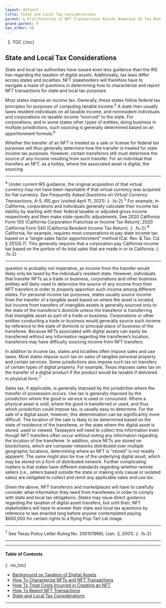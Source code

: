 ```yaml
---
layout: default
title: State and Local Tax Considerations  
parent: § Proliferation of NFT Transactions Raises Numerous US Tax Questions  
grand_parent: P
nav_order: 50 
---
```

<style>
.dont-break-out {
  /* These are technically the same, but use both */
  overflow-wrap: break-word;
  word-wrap: break-word;

     -ms-word-break: break-all;
  /* This is the dangerous one in WebKit, as it breaks things wherever */
  word-break: break-all;
  /* Instead use this non-standard one: */
  word-break: break-word;
}

.youtube-container {
    position: relative;
    width: 100%;
    height: 0;
    padding-bottom: 56.25%;
}
.youtube-video {
    position: absolute;
    top: 0;
    left: 0;
    width: 100%;
    height: 100%;
}

</style>

<div class="dont-break-out" markdown="1">

1. TOC
{:toc}

## State and Local Tax Considerations
State and local tax authorities have issued even less guidance than the IRS has regarding the taxation of digital assets. Additionally, tax laws differ across states and localities. NFT stakeholders will therefore have to navigate a maze of questions in determining how to characterize and report NFT transactions for state and local tax purposes.

Most states impose an income tax. Generally, these states follow federal tax principles for purposes of computing taxable income.<sup>5</sup> A state then usually taxes resident individuals on all taxable income, and nonresident individuals and corporations on taxable income “sourced” to the state. For corporations, and in some states other types of entities, doing business in multiple jurisdictions, such sourcing is generally determined based on an apportionment formula.<sup>6</sup>

Whether the transfer of an NFT is treated as a sale or license for federal tax purposes will thus generally determine how the transfer is treated for state income tax purposes. However, certain transferors still must determine the source of any income resulting from such transfer. For an individual that transfers an NFT, as a hobby, where the associated asset is digital, the sourcing

***
<sup>4</sup> Under current IRS guidance, the original acquisition of that virtual currency may not have been reportable if that virtual currency was acquired for fiat currency. *See Frequently Asked Questions on Virtual Currency Transactions,* A-5, IRS.gov (visited April 11, 2021). 
{: .fs-2}
<sup>5</sup> For example, in California, corporations and individuals generally calculate their income tax liability by starting with their federal taxable or adjusted gross income respectively and then make state-specific adjustments. See 2020 California Form 100 (California Corporation Franchise or Income Tax Return); 2020 California Form 540 (California Resident Income Tax Return). 
{: .fs-2}
<sup>6</sup> California, for example, requires most corporations to pay state income tax based on a “single sales factor apportionment” method (Cal. Rev. & Tax. Cd. § 25128.7). This generally requires that a corporation pay California income tax based on the portion of its total sales that are made in or to California.
{: .fs-2}
***

question is probably not imperative, as income from the transfer would likely only be taxed by the individual’s resident state. However, individuals that transfer NFTs as a trade or business, corporations and other business entities will likely need to determine the source of any income from their NFT transfers in order to properly apportion such income among different states. For personal income tax purposes, states usually source income from the transfer of a tangible asset based on where the asset is located, but income from transfers of intangible assets is generally sourced only to the state of the transferor’s domicile unless the transferor is transferring that intangible asset as part of a trade or business. Corporations or other entities conducting a trade or business would generally source such income by reference to the state of domicile or principal place of business of the transferee. Because NFTs associated with digital assets can easily be transferred without any information regarding the transferee’s location, transferors may have difficulty sourcing income from NFT transfers.

In addition to income tax, states and localities often impose sales and use taxes. Most states impose such tax on sales of tangible personal property and certain services. Some jurisdictions also impose such tax on transfers of certain types of digital property. For example, Texas imposes sales tax on the transfer of a digital product if the product would be taxable if delivered in physical form.<sup>7</sup>

Sales tax, if applicable, is generally imposed by the jurisdiction where the transfer of possession occurs. Use tax is generally imposed by the jurisdiction where the good or service is used or consumed. Where a physical asset is sold, where the good is transferred or used, and thus which jurisdiction could impose tax, is usually easy to determine. For the sale of a digital asset, however, this determination can be significantly more difficult. The location of the sale is likely to be determined based on the state of residence of the transferee, or the state where the digital asset is stored, used or viewed. Taxpayers will need to collect this information even though NFT transfers often occur without noting any information regarding the location of the transferee. In addition, since NFTs are stored on blockchains, which are computer networks distributed over multiple geographic locations, determining where an NFT is “stored” is not readily apparent. The same might also be true of the underlying digital asset, which may be stored on a form of distributed network. Further complicating matters is that states have different standards regarding whether remote sellers (i.e., sellers based outside the state or making only casual or isolated sales) are obligated to collect and remit any applicable sales and use tax.

Given the above, NFT transferors and marketplaces will have to carefully consider what information they need from transferees in order to comply with state and local tax obligations. States may issue direct guidance regarding the taxation of digital asset transfers, but until then, NFT stakeholders will have to answer their state and local tax questions by reference to law enacted long before anyone contemplated paying $600,000 for certain rights to a flying Pop-Tart cat image.

***
<sup>7</sup> See Texas Policy Letter Ruling No. 200101966L (Jan. 3, 2001).
{: .fs-2}
***
***

#### Table of Contents
{: .no_toc}

<ul><li> <a href="/docs/P/Proliferation-of-NFT-Transactions-Raises-Numerous-US-Tax-Questions-1/">
Background on Taxation of Digital Assets</a></li><li> <a href="/docs/P/Proliferation-of-NFT-Transactions-Raises-Numerous-US-Tax-Questions-2/">
How To Characterize NFTs and NFT Transactions</a></li><li> <a href="/docs/P/Proliferation-of-NFT-Transactions-Raises-Numerous-US-Tax-Questions-3/">
How To Treat Costs Incurred in Creating an NFT</a></li><li> <a href="/docs/P/Proliferation-of-NFT-Transactions-Raises-Numerous-US-Tax-Questions-4/">
How To Report NFT Transactions</a></li><li> <a href="/docs/P/Proliferation-of-NFT-Transactions-Raises-Numerous-US-Tax-Questions-5/">
State and Local Tax Considerations </a></li></ul>

***

</div>
